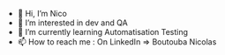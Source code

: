 - 👋 Hi, I’m Nico
- 👀 I’m interested in dev and QA
- 🌱 I’m currently learning Automatisation Testing
- 📫 How to reach me : On LinkedIn => Boutouba Nicolas

<!---
nboutouba-isagri/nboutouba-isagri is a ✨ special ✨ repository because its `README.md` (this file) appears on your GitHub profile.
You can click the Preview link to take a look at your changes.
--->
